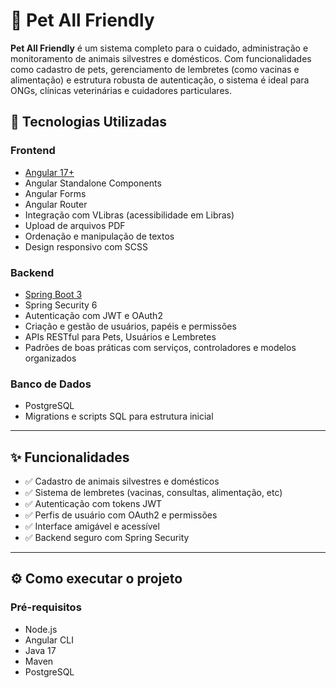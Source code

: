 # 🐾 Pet All Friendly

**Pet All Friendly** é um sistema completo para o cuidado, administração e monitoramento de animais silvestres e domésticos. Com funcionalidades como cadastro de pets, gerenciamento de lembretes (como vacinas e alimentação) e estrutura robusta de autenticação, o sistema é ideal para ONGs, clínicas veterinárias e cuidadores particulares.

## 🔧 Tecnologias Utilizadas

### Frontend
- [Angular 17+](https://angular.io/)
- Angular Standalone Components
- Angular Forms
- Angular Router
- Integração com VLibras (acessibilidade em Libras)
- Upload de arquivos PDF
- Ordenação e manipulação de textos
- Design responsivo com SCSS

### Backend
- [Spring Boot 3](https://spring.io/projects/spring-boot)
- Spring Security 6
- Autenticação com JWT e OAuth2
- Criação e gestão de usuários, papéis e permissões
- APIs RESTful para Pets, Usuários e Lembretes
- Padrões de boas práticas com serviços, controladores e modelos organizados

### Banco de Dados
- PostgreSQL
- Migrations e scripts SQL para estrutura inicial

---

## ✨ Funcionalidades

- ✅ Cadastro de animais silvestres e domésticos
- ✅ Sistema de lembretes (vacinas, consultas, alimentação, etc)
- ✅ Autenticação com tokens JWT
- ✅ Perfis de usuário com OAuth2 e permissões
- ✅ Interface amigável e acessível
- ✅ Backend seguro com Spring Security

---

## ⚙️ Como executar o projeto

### Pré-requisitos

- Node.js
- Angular CLI
- Java 17
- Maven
- PostgreSQL
